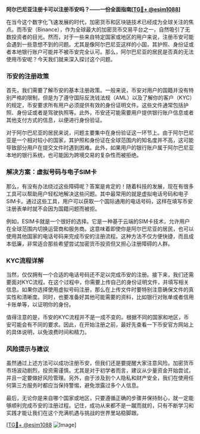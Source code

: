 **阿尔巴尼亚注册卡可以注册币安吗？——一份全面指南[[TG💪+ @esim1088](https://t.me/s/esim1088)]**

在当今这个数字化飞速发展的时代，加密货币和区块链技术已经成为全球关注的焦点。而币安（Binance），作为全球最大的加密货币交易平台之一，自然吸引了无数投资者的目光。然而，对于一些来自特定国家或地区的用户来说，注册币安可能会遇到一些意想不到的问题。尤其是像阿尔巴尼亚这样的小国，其护照、身份证或者本地银行账户可能并不被币安完全认可。那么，阿尔巴尼亚的居民是否真的无法使用币安呢？今天我们就来深入探讨这个问题。

### 币安的注册政策

首先，我们需要了解币安的基本注册政策。一般来说，币安对用户的国籍并没有特别严格的限制，但是为了遵守国际反洗钱法规（AML）以及了解你的客户（KYC）的规定，币安要求所有用户必须提供有效的身份证明文件。这些文件通常包括护照、身份证或者是驾驶执照等。此外，币安还可能需要用户提供银行账户信息或者其他支付方式的信息，以便进行身份验证。

对于阿尔巴尼亚的居民来说，问题主要集中在身份验证这一环节上。由于阿尔巴尼亚是一个相对较小的国家，其护照和身份证在全球范围内的知名度并不高，这可能导致部分用户在提交文件时遇到困难。此外，如果用户的银行账户属于阿尔巴尼亚本地的银行系统，也可能因为跨境交易的复杂性而被拒绝。

### 解决方案：虚拟号码与电子SIM卡

那么，有没有办法绕过这些障碍呢？答案是肯定的！随着科技的发展，现在有很多工具可以帮助用户轻松地解决这些问题。其中最常用的就是虚拟电话号码和电子SIM卡。通过这些工具，用户可以获取一个国际通用的电话号码，这样在填写币安注册表单时就不会因为国籍问题而被拒。

例如，ESIM卡就是一个很好的选择。它是一种基于云端的SIM卡技术，允许用户在全球范围内切换运营商和服务商。这意味着即使你是阿尔巴尼亚的居民，也可以使用其他国家的电话号码来完成币安的注册流程。这种方法不仅方便快捷，而且成本低廉，非常适合那些希望尝试加密货币投资但又担心注册障碍的人群。

### KYC流程详解

当然，仅仅拥有一个合适的电话号码还不足以完成币安的注册。接下来，我们还需要面对KYC流程。在这个过程中，你需要上传自己的身份证明文件，并填写相关信息。如果你选择使用虚拟号码注册，那么在上传文件时要特别注意确保文件的真实性和清晰度。同时，也要准备好其他可能需要的资料，比如银行对账单或者信用卡账单等，以证明你的身份。

值得注意的是，币安的KYC流程并不是一成不变的。根据不同的国家和地区，币安可能会有不同的要求。因此，在开始注册之前，最好先查看一下币安官方网站上的具体说明，以免浪费时间和精力。

### 风险提示与建议

虽然通过上述方法可以成功注册币安，但我们还是要提醒大家注意风险。加密货币市场波动剧烈，投资需谨慎。尤其是对于初学者而言，建议从少量资金开始尝试，并且一定要做好风险管理。另外，由于涉及到个人隐私和财产安全，我们在使用任何第三方服务时都应当保持警惕，避免泄露过多个人信息。

最后，无论你是来自哪个国家或地区，只要遵循正确的步骤并保持耐心，就一定能够顺利完成币安的注册过程。记住，成功从来都不是一蹴而就的，只有不断学习和实践才能让我们在这个充满机遇与挑战的世界里站稳脚跟。

[[TG💪+ @esim1088](https://t.me/s/esim1088) ![Image](https://i.postimg.cc/4NQfJmqS/Snipaste-2025-05-13-00-14-12.png)]
